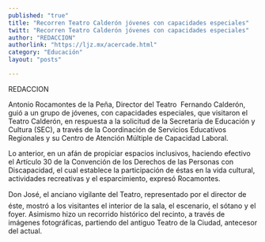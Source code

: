 ```yaml
---
published: "true"
title: "Recorren Teatro Calderón jóvenes con capacidades especiales"
twitt: "Recorren Teatro Calderón jóvenes con capacidades especiales"
author: "REDACCION"
authorlink: "https://ljz.mx/acercade.html"
category: "Educación"
layout: "posts"

---
```



  REDACCION



  Antonio Rocamontes de la Peña, Director del Teatro  Fernando Calderón, guió a un grupo de jóvenes, con capacidades especiales, que visitaron el Teatro Calderón, en respuesta a la solicitud de la Secretaría de Educación y Cultura (SEC), a través de la Coordinación de Servicios Educativos Regionales y su Centro de Atención Múltiple de Capacidad Laboral.



  Lo anterior, en un afán de propiciar espacios inclusivos, haciendo efectivo el Artículo 30 de la Convención de los Derechos de las Personas con Discapacidad, el cual establece la participación de éstas en la vida cultural, actividades recreativas y el esparcimiento, expresó Rocamontes.



  Don José, el anciano vigilante del Teatro, representado por el director de éste, mostró a los visitantes el interior de la sala, el escenario, el sótano y el foyer. Asimismo hizo un recorrido histórico del recinto, a través de imágenes fotográficas, partiendo del antiguo Teatro de la Ciudad, antecesor del actual.

